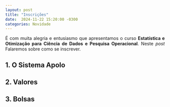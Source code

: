 ```yaml
---
layout: post
title: "Inscrições"
date:  2024-11-22 15:20:00 -0300
categories: Novidade
---
```


<p style='text-align: justify;text-justify: inter-word;'>
É com muita alegria e entusiasmo que apresentamos o curso <strong>Estatística e Otimização para Ciência de Dados e Pesquisa Operacional</strong>. Neste <i>post</i> Falaremos sobre como se inscrever.
</p>

<h2>1. O Sistema Apolo</h2>

<h2>2. Valores</h2>

<h2>3. Bolsas</h2>
